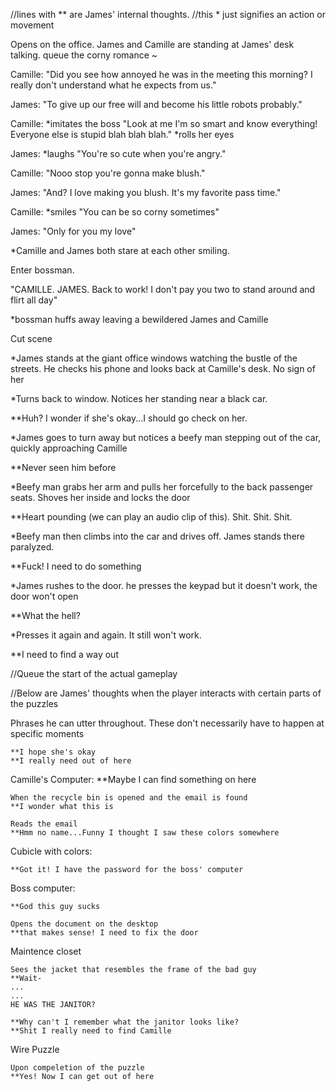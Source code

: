 //lines with ** are James' internal thoughts. 
//this * just signifies an action or movement

Opens on the office. James and Camille are standing at James' desk talking. queue the corny romance ~

Camille: "Did you see how annoyed he was in the meeting this morning? I really don't understand what he expects from us."

James: "To give up our free will and become his little robots probably."

Camille: *imitates the boss "Look at me I'm so smart and know everything! Everyone else is stupid blah blah blah." *rolls her eyes

James: *laughs "You're so cute when you're angry."

Camille: "Nooo stop you're gonna make blush."

James: "And? I love making you blush. It's my favorite pass time."

Camille: *smiles "You can be so corny sometimes"

James: "Only for you my love"

*Camille and James both stare at each other smiling.

Enter bossman.

"CAMILLE. JAMES. Back to work! I don't pay you two to stand around and flirt all day" 

*bossman huffs away leaving a bewildered James and Camille





Cut scene

*James stands at the giant office windows watching the bustle of the streets. He checks his phone and looks back at Camille's desk. No sign of her

*Turns back to window. Notices her standing near a black car. 

**Huh? I wonder if she's okay...I should go check on her.

*James goes to turn away but notices a beefy man stepping out of the car, quickly approaching Camille

**Never seen him before

*Beefy man grabs her arm and pulls her forcefully to the back passenger seats. Shoves her inside and locks the door

**Heart pounding (we can play an audio clip of this). Shit. Shit. Shit. 

 *Beefy man then climbs into the car and drives off. James stands there paralyzed.
 
 **Fuck! I need to do something
 
 *James rushes to the door. he presses the keypad but it doesn't work, the door won't open
 
 **What the hell?
 
 *Presses it again and again. It still won't work.
 
 **I need to find a way out
 
 //Queue the start of the actual gameplay
 
 
 
 
 //Below are James' thoughts when the player interacts with certain parts of the puzzles
 
 Phrases he can utter throughout. These don't necessarily have to happen at specific moments
 
 	**I hope she's okay
 	**I really need out of here
 
 
 
 Camille's Computer: 
 	**Maybe I can find something on here
 	
 	When the recycle bin is opened and the email is found
 	**I wonder what this is 
 	
 	Reads the email
 	**Hmm no name...Funny I thought I saw these colors somewhere
 	
 Cubicle with colors:
 
 	**Got it! I have the password for the boss' computer
 	
 Boss computer:
 
 	**God this guy sucks
 	
 	Opens the document on the desktop
 	**that makes sense! I need to fix the door
 	
 Maintence closet
 
 	Sees the jacket that resembles the frame of the bad guy
 	**Wait-
 	...
 	...
 	HE WAS THE JANITOR?
 	
 	**Why can't I remember what the janitor looks like?
 	**Shit I really need to find Camille
 	
 Wire Puzzle
 	
 	Upon compeletion of the puzzle
 	**Yes! Now I can get out of here
 	
 
 




